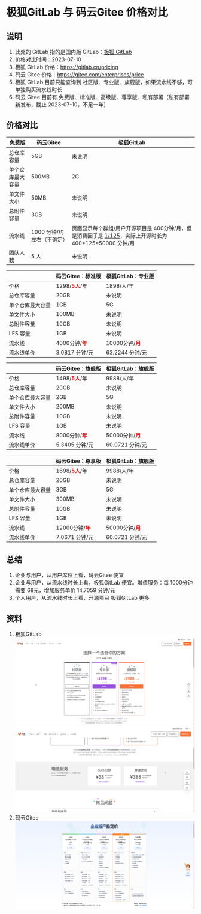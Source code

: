 # 极狐GitLab 与 码云Gitee 价格对比

## 说明

1. 此处的 GitLab 指的是国内版 GitLab：[极狐 GitLab](https://jihulab.com)
2. 价格对比时间：2023-07-10
3. 极狐 GitLab 价格：https://gitlab.cn/pricing
4. 码云 Gitee 价格：https://gitee.com/enterprises/price
5. 极狐 GitLab 目前只能查询到 社区版、专业版、旗舰版，如果流水线不够，可单独购买流水线时长
6. 码云 Gitee 目前有 免费版、标准版、高级版、尊享版、私有部署（私有部署新发布，截止 2023-07-10，不足一年）

## 价格对比

| 免费版      | 码云Gitee           | 极狐GitLab                                                                                                   |
|----------|-------------------|------------------------------------------------------------------------------------------------------------|
| 总仓库容量    | 5GB               | 未说明                                                                                                        |
| 单个仓库最大容量 | 500MB             | 2G                                                                                                         |
| 单文件大小    | 50MB              | 未说明                                                                                                        |
| 总附件容量    | 3GB               | 未说明                                                                                                        |
| 流水线      | 1000 分钟/约 左右（不确定） | 页面显示每个群组/用户开源项目是 400分钟/月，但是消费因子是 [1/125](https://forum.gitlab.cn/t/topic/1527)，实际上开源时长为 400*125=50000 分钟/月 |
| 团队人数     | 5 人               | 未说明                                                                                                        |

|          | 码云Gitee：标准版                                         | 极狐GitLab：专业版                                        |
|----------|-----------------------------------------------------|-----------------------------------------------------|
| 价格       | 1298/<strong><font color="red">5人</font></strong>/年 | 1898/人/年                                            |
| 总仓库容量    | 20GB                                                | 未说明                                                 |
| 单个仓库最大容量 | 1GB                                                 | 5G                                                  |
| 单文件大小    | 100MB                                               | 未说明                                                 |
| 总附件容量    | 10GB                                                | 未说明                                                 |
| LFS 容量   | 1GB                                                 | 未说明                                                 |
| 流水线      | 4000分钟/<strong><font color="red">年</font></strong>  | 10000分钟/<strong><font color="red">月</font></strong> |
| 流水线单价    | 3.0817 分钟/元                                         | 63.2244 分钟/元                                        |

|          | 码云Gitee：旗舰版                                         | 极狐GitLab：旗舰版                                        |
|----------|-----------------------------------------------------|-----------------------------------------------------|
| 价格       | 1498/<strong><font color="red">5人</font></strong>/年 | 9988/人/年                                            |
| 总仓库容量    | 20GB                                                | 未说明                                                 |
| 单个仓库最大容量 | 2GB                                                 | 5G                                                  |
| 单文件大小    | 200MB                                               | 未说明                                                 |
| 总附件容量    | 10GB                                                | 未说明                                                 |
| LFS 容量   | 1GB                                                 | 未说明                                                 |
| 流水线      | 8000分钟/<strong><font color="red">年</font></strong>  | 50000分钟/<strong><font color="red">月</font></strong> |
| 流水线单价    | 5.3405 分钟/元                                         | 60.0721 分钟/元                                        |

|          | 码云Gitee：尊享版                                         | 极狐GitLab：旗舰版                                        |
|----------|-----------------------------------------------------|-----------------------------------------------------|
| 价格       | 1698/<strong><font color="red">5人</font></strong>/年 | 9988/人/年                                            |
| 总仓库容量    | 20GB                                                | 未说明                                                 |
| 单个仓库最大容量 | 3GB                                                 | 5G                                                  |
| 单文件大小    | 300MB                                               | 未说明                                                 |
| 总附件容量    | 10GB                                                | 未说明                                                 |
| LFS 容量   | 1GB                                                 | 未说明                                                 |
| 流水线      | 12000分钟/<strong><font color="red">年</font></strong> | 50000分钟/<strong><font color="red">月</font></strong> |
| 流水线单价    | 7.0671 分钟/元                                         | 60.0721 分钟/元                                        |

## 总结

1. 企业与用户，从用户席位上看，码云Gitee 便宜
2. 企业与用户，从流水线时长上看，极狐GitLab 便宜。增值服务：每 1000分钟 需要 68元，增加服务单价 14.7059 分钟/元
3. 个人用户，从流水线时长上看，开源项目 极狐GitLab 更多

## 资料

1. 极狐GitLab
   [![](static/price/jihulab-1.png)](https://gitlab.cn/pricing)
   [![](static/price/jihulab-2.png)](https://gitlab.cn/pricing)
2. 码云Gitee
   [![](static/price/gitee-1.png)](https://gitee.com/enterprises/price)
